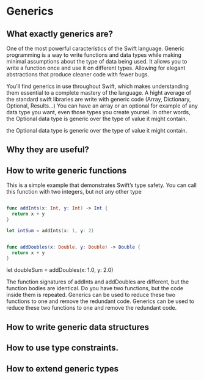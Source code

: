 # Generics

## What exactly generics are?

One of the most powerful característics of the Swift language.
Generic programming is a way to write functions and data types while making minimal assumptions about the type of data being used.
It allows you to write a function once and use it on different types.
Allowing for elegant abstractions that produce cleaner code with fewer bugs. 

You’ll find generics in use throughout Swift, which makes understanding them essential to a complete mastery of the language.
A hight average of the standard swift libraries are write with generic code (Array, Dictionary, Optional, Results...) You can have an array or an optional for example of any data type you want, even those types you create yoursel. In other words, the Optional data type is generic over the type of value it might contain.

the Optional data type is generic over the type of value it might contain.

## Why they are useful?

## How to write generic functions

This is a simple example that demonstrates Swift’s type safety. You can call this function with two integers, but not any other type

```swift

func addInts(x: Int, y: Int) -> Int {
  return x + y
}

let intSum = addInts(x: 1, y: 2)

```

```swift

func addDoubles(x: Double, y: Double) -> Double {
  return x + y
}
```
let doubleSum = addDoubles(x: 1.0, y: 2.0)


The function signatures of addInts and addDoubles are different, but the function bodies are identical. Do you have two functions, but the code inside them is repeated. Generics can be used to reduce these two functions to one and remove the redundant code.
Generics can be used to reduce these two functions to one and remove the redundant code.

## How to write generic data structures

## How to use type constraints.

## How to extend generic types
